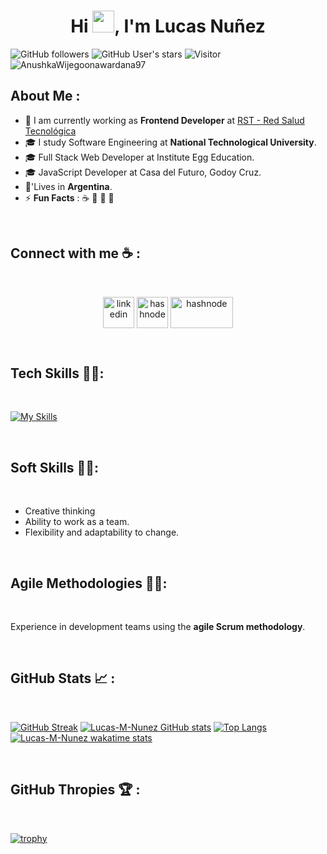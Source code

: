 <h1 align="center">Hi <img src="https://media.giphy.com/media/hvRJCLFzcasrR4ia7z/giphy.gif" width="35">, I'm Lucas Nuñez</h1>

![GitHub followers](https://img.shields.io/github/followers/AnushkaWijegoonawardana97?style=social) ![GitHub User's stars](https://img.shields.io/github/stars/AnushkaWijegoonawardana97?style=social) ![Visitor](https://visitor-badge.laobi.icu/badge?page_id=AnushkaWijegoonawardana97.repoName) <img src="https://komarev.com/ghpvc/?username=AnushkaWijegoonawardana97" alt="AnushkaWijegoonawardana97" />

## About Me :

- 🏢 I am currently working as **Frontend Developer** at [RST - Red Salud Tecnológica](https://www.rstargentina.com/)
- 🎓 I study Software Engineering at **National Technological University**.
- 🎓 Full Stack Web Developer at Institute Egg Education.
- 🎓 JavaScript Developer at Casa del Futuro, Godoy Cruz.
- 🏡'Lives in **Argentina**.
- ⚡ **Fun Facts** : ☕ 🏉 🎥 🚞

<br>

## Connect with me ☕ :

<br>

<p align="center">
  <a href="https://www.linkedin.com/in/lucasmnunez/" target="_blank"><img align="center"     src="https://user-images.githubusercontent.com/88904952/234979284-68c11d7f-1acc-4f0c-ac78-044e1037d7b0.png" alt="linkedin" height="50" width="50" /></a>
  <a href="https://lucasmn-portafolio.vercel.app/" target="_blank"><img align="center" src="https://user-images.githubusercontent.com/88904952/234982196-562aea17-5532-4550-8c08-1c7cb994a541.png" alt="hashnode" height="50" width="50" /></a>
  <a href="mailto:lucasmnu.developer@gmail.com" target="_blank"><img align="center" src="https://img.shields.io/badge/gmail-EA4335.svg?style=for-the-badge&logo=gmail&logoColor=white" alt="hashnode" height="50" width="100" /></a>
</p>


<br>

## Tech Skills 🧑‍💻:

<br>

[![My Skills](https://skillicons.dev/icons?i=html,css,js,ts,react,nextjs,tailwind,bootstrap,java,mysql,vercel,git,github,notion,discord,debian,mint,linux,vscode,figma,powershell)](https://skillicons.dev)

<br>

## Soft Skills 🧑‍💻:

<br>

<ul>
  <li>Creative thinking</li>
  <li>Ability to work as a team.</li>
  <li>Flexibility and adaptability to change.</li>
</ul>

<br>

## Agile Methodologies 🧑‍💻:

<br>

  Experience in development teams using the **agile Scrum methodology**.

<br>

## GitHub Stats 📈 :

<br>

[![GitHub Streak](https://github-readme-streak-stats.herokuapp.com?user=Lucas-M-Nunez&theme=algolia&date_format=M%20j%5B%2C%20Y%5D)](https://git.io/streak-stats) [![Lucas-M-Nunez GitHub stats](https://github-readme-stats.vercel.app/api?username=Lucas-M-Nunez&theme=algolia)](https://github.com/Lucas-M-Nunez/github-readme-stats) [![Top Langs](https://github-readme-stats.vercel.app/api/top-langs/?username=Lucas-M-Nunez&theme=algolia)](https://github.com/Lucas-M-Nunez/github-readme-stats) [![Lucas-M-Nunez wakatime stats](https://github-readme-stats.vercel.app/api/wakatime?username=WinterWolf97&theme=algolia)](https://github.com/WinterWolf97/github-readme-stats)

<br>

## GitHub Thropies 🏆 :

<br>

[![trophy](https://github-profile-trophy.vercel.app/?username=AnushkaWijegoonawardana97)](https://github.com/AnushkaWijegoonawardana97/github-profile-trophy)

<br>
